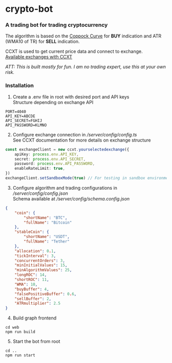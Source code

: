 # crypto-bot
### A trading bot for trading cryptocurrency

The algorithm is based on the <a href="https://en.wikipedia.org/wiki/Coppock_curve" target="_blank">Coppock Curve</a> for **BUY** indication and ATR (WMA10 of TR) for **SELL** indication.

CCXT is used to get current price data and connect to exchange.  
<a href="https://ccxt.readthedocs.io/en/latest/manual.html#exchanges" target="_blank">Available exchanges with CCXT</a>

_ATT: This is built mostly for fun. I am no trading expert, use this at your own risk._

### Installation

1. Create a .env file in root with desired port and API keys  
Structure depending on exchange API
```
PORT=4040
API_KEY=ABCDE
API_SECRET=FGHIJ
API_PASSWORD=KLMNO
```

2. Configure exchange connection in _/server/config/config.ts_  
See CCXT documentation for more details on exchange structure
```ts
const exchangeClient = new ccxt.yourselectedexchange({
	apiKey: process.env.API_KEY,
	secret: process.env.API_SECRET,
	password: process.env.API_PASSWORD,
	enableRateLimit: true,
})
exchangeClient.setSandboxMode(true) // For testing in sandbox environment
```

3. Configure algorithm and trading configurations in _/server/config/config.json_  
Schema available at _/server/config/schema.config.json_
```json
{
	"coin": {
		"shortName": "BTC",
		"fullName": "Bitcoin"
	},
	"stableCoin": {
		"shortName": "USDT",
		"fullName": "Tether"
	},
	"allocation": 0.1,
	"tickInterval": 3,
	"concurrentOrders": 3,
	"minInitialValues": 15,
	"minAlgorithmValues": 25,
	"longROC": 14,
	"shortROC": 11,
	"WMA": 10,
	"buyBuffer": 4,
	"falsePositiveBuffer": 0.6,
	"sellBuffer": 2,
	"ATRmultiplier": 2.5
}
```

4. Build graph frontend
```
cd web
npm run build
```

5. Start the bot from root
```
cd ..
npm run start
```
